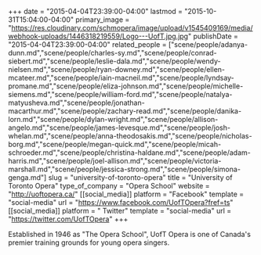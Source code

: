 +++
date = "2015-04-04T23:39:00-04:00"
lastmod = "2015-10-31T15:04:00-04:00"
primary_image = "https://res.cloudinary.com/schmopera/image/upload/v1545409169/media/webhook-uploads/1446318219559/Logo---UofT.jpg.jpg"
publishDate = "2015-04-04T23:39:00-04:00"
related_people = ["scene/people/adanya-dunn.md","scene/people/charles-sy.md","scene/people/conrad-siebert.md","scene/people/leslie-dala.md","scene/people/wendy-nielsen.md","scene/people/ryan-downey.md","scene/people/ellen-mcateer.md","scene/people/iain-macneil.md","scene/people/lyndsay-promane.md","scene/people/eliza-johnson.md","scene/people/michelle-siemens.md","scene/people/william-ford.md","scene/people/natalya-matyusheva.md","scene/people/jonathan-macarthur.md","scene/people/zachary-read.md","scene/people/danika-lorn.md","scene/people/dylan-wright.md","scene/people/allison-angelo.md","scene/people/james-levesque.md","scene/people/josh-whelan.md","scene/people/anna-theodosakis.md","scene/people/nicholas-borg.md","scene/people/megan-quick.md","scene/people/micah-schroeder.md","scene/people/christina-haldane.md","scene/people/adam-harris.md","scene/people/joel-allison.md","scene/people/victoria-marshall.md","scene/people/jessica-strong.md","scene/people/simona-genga.md"]
slug = "university-of-toronto-opera"
title = "University of Toronto Opera"
type_of_company = "Opera School"
website = "http://uoftopera.ca/"
[[social_media]]
platform = "Facebook"
template = "social-media"
url = "https://www.facebook.com/UofTOpera?fref=ts"
[[social_media]]
platform = " Twitter"
template = "social-media"
url = "https://twitter.com/UofTOpera"
+++

<p>
	<span style="font-weight: normal;">Established in 1946 as "The Opera School", UofT Opera is one of Canada's premier training grounds for young opera singers.</span><br>
</p>
